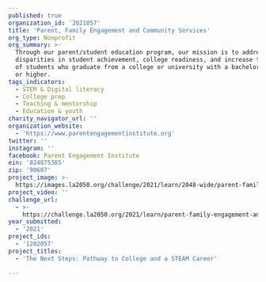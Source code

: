 ```yaml
---
published: true
organization_id: '2021057'
title: 'Parent, Family Engagement and Community Services'
org_type: Nonprofit
org_summary: >-
  Through our parent/student education program, our mission is to address
  disparities in student achievement, college readiness, and increase the number
  of students who graduate from a college or university with a bachelor’s degree
  or higher.
tags_indicators:
  - STEM & Digital literacy
  - College prep
  - Teaching & mentorship
  - Education & youth
charity_navigator_url: ''
organization_website:
  - 'https://www.parentengagementinstitute.org'
twitter: ''
instagram: ''
facebook: Parent Engagement Institute
ein: '824875385'
zip: '90607'
project_image: >-
  https://images.la2050.org/challenge/2021/learn/2048-wide/parent-family-engagement-and-community-services.jpg
project_video: ''
challenge_url:
  - >-
    https://challenge.la2050.org/2021/learn/parent-family-engagement-and-community-services/
year_submitted:
  - '2021'
project_ids:
  - '1202057'
project_titles:
  - 'The Next Steps: Pathway to College and a STEAM Career'

---
```

